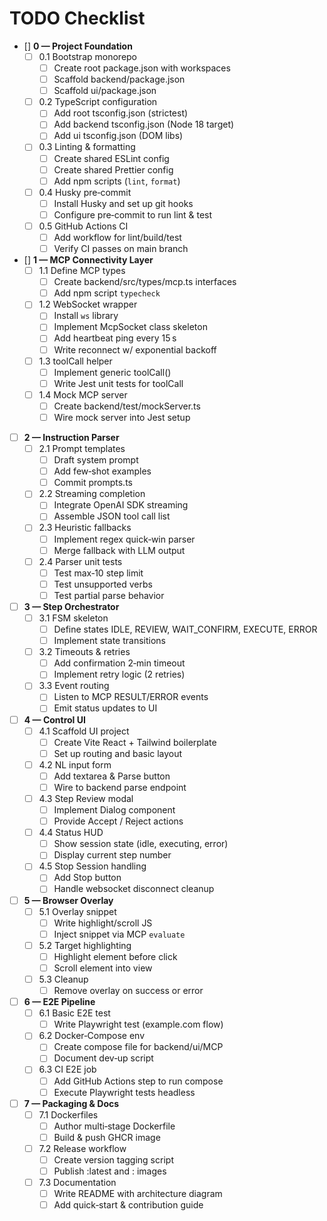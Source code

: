# TODO Checklist

- [] **0 — Project Foundation**
    - [ ] 0.1 Bootstrap monorepo
        - [ ] Create root package.json with workspaces
        - [ ] Scaffold backend/package.json
        - [ ] Scaffold ui/package.json
    - [ ] 0.2 TypeScript configuration
        - [ ] Add root tsconfig.json (strictest)
        - [ ] Add backend tsconfig.json (Node 18 target)
        - [ ] Add ui tsconfig.json (DOM libs)
    - [ ] 0.3 Linting & formatting
        - [ ] Create shared ESLint config
        - [ ] Create shared Prettier config
        - [ ] Add npm scripts (`lint`, `format`)
    - [ ] 0.4 Husky pre‑commit
        - [ ] Install Husky and set up git hooks
        - [ ] Configure pre‑commit to run lint & test
    - [ ] 0.5 GitHub Actions CI
        - [ ] Add workflow for lint/build/test
        - [ ] Verify CI passes on main branch

- [] **1 — MCP Connectivity Layer**
    - [ ] 1.1 Define MCP types
        - [ ] Create backend/src/types/mcp.ts interfaces
        - [ ] Add npm script `typecheck`
    - [ ] 1.2 WebSocket wrapper
        - [ ] Install `ws` library
        - [ ] Implement McpSocket class skeleton
        - [ ] Add heartbeat ping every 15 s
        - [ ] Write reconnect w/ exponential backoff
    - [ ] 1.3 toolCall helper
        - [ ] Implement generic toolCall<T>()
        - [ ] Write Jest unit tests for toolCall
    - [ ] 1.4 Mock MCP server
        - [ ] Create backend/test/mockServer.ts
        - [ ] Wire mock server into Jest setup

- [ ] **2 — Instruction Parser**
    - [ ] 2.1 Prompt templates
        - [ ] Draft system prompt
        - [ ] Add few‑shot examples
        - [ ] Commit prompts.ts
    - [ ] 2.2 Streaming completion
        - [ ] Integrate OpenAI SDK streaming
        - [ ] Assemble JSON tool call list
    - [ ] 2.3 Heuristic fallbacks
        - [ ] Implement regex quick‑win parser
        - [ ] Merge fallback with LLM output
    - [ ] 2.4 Parser unit tests
        - [ ] Test max‑10 step limit
        - [ ] Test unsupported verbs
        - [ ] Test partial parse behavior

- [ ] **3 — Step Orchestrator**
    - [ ] 3.1 FSM skeleton
        - [ ] Define states IDLE, REVIEW, WAIT_CONFIRM, EXECUTE, ERROR
        - [ ] Implement state transitions
    - [ ] 3.2 Timeouts & retries
        - [ ] Add confirmation 2‑min timeout
        - [ ] Implement retry logic (2 retries)
    - [ ] 3.3 Event routing
        - [ ] Listen to MCP RESULT/ERROR events
        - [ ] Emit status updates to UI

- [ ] **4 — Control UI**
    - [ ] 4.1 Scaffold UI project
        - [ ] Create Vite React + Tailwind boilerplate
        - [ ] Set up routing and basic layout
    - [ ] 4.2 NL input form
        - [ ] Add textarea & Parse button
        - [ ] Wire to backend parse endpoint
    - [ ] 4.3 Step Review modal
        - [ ] Implement Dialog component
        - [ ] Provide Accept / Reject actions
    - [ ] 4.4 Status HUD
        - [ ] Show session state (idle, executing, error)
        - [ ] Display current step number
    - [ ] 4.5 Stop Session handling
        - [ ] Add Stop button
        - [ ] Handle websocket disconnect cleanup

- [ ] **5 — Browser Overlay**
    - [ ] 5.1 Overlay snippet
        - [ ] Write highlight/scroll JS
        - [ ] Inject snippet via MCP `evaluate`
    - [ ] 5.2 Target highlighting
        - [ ] Highlight element before click
        - [ ] Scroll element into view
    - [ ] 5.3 Cleanup
        - [ ] Remove overlay on success or error

- [ ] **6 — E2E Pipeline**
    - [ ] 6.1 Basic E2E test
        - [ ] Write Playwright test (example.com flow)
    - [ ] 6.2 Docker‑Compose env
        - [ ] Create compose file for backend/ui/MCP
        - [ ] Document dev‑up script
    - [ ] 6.3 CI E2E job
        - [ ] Add GitHub Actions step to run compose
        - [ ] Execute Playwright tests headless

- [ ] **7 — Packaging & Docs**
    - [ ] 7.1 Dockerfiles
        - [ ] Author multi‑stage Dockerfile
        - [ ] Build & push GHCR image
    - [ ] 7.2 Release workflow
        - [ ] Create version tagging script
        - [ ] Publish :latest and :<tag> images
    - [ ] 7.3 Documentation
        - [ ] Write README with architecture diagram
        - [ ] Add quick‑start & contribution guide
